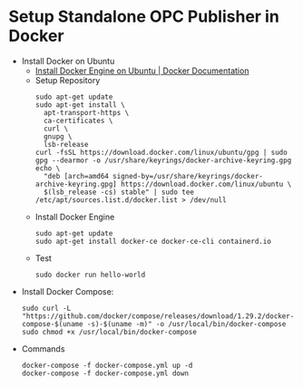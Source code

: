 # Setup Standalone OPC Publisher in Docker

- Install Docker on Ubuntu
  - [Install Docker Engine on Ubuntu | Docker Documentation](https://docs.docker.com/engine/install/ubuntu/)
  - Setup Repository
    ```
    sudo apt-get update
    sudo apt-get install \
      apt-transport-https \
      ca-certificates \
      curl \
      gnupg \
      lsb-release
    curl -fsSL https://download.docker.com/linux/ubuntu/gpg | sudo gpg --dearmor -o /usr/share/keyrings/docker-archive-keyring.gpg
    echo \
      "deb [arch=amd64 signed-by=/usr/share/keyrings/docker-archive-keyring.gpg] https://download.docker.com/linux/ubuntu \
      $(lsb_release -cs) stable" | sudo tee /etc/apt/sources.list.d/docker.list > /dev/null
    ```
  - Install Docker Engine
    ```
    sudo apt-get update
    sudo apt-get install docker-ce docker-ce-cli containerd.io
    ```
  - Test
    ```
    sudo docker run hello-world
    ```
- Install Docker Compose:
  ```
  sudo curl -L "https://github.com/docker/compose/releases/download/1.29.2/docker-compose-$(uname -s)-$(uname -m)" -o /usr/local/bin/docker-compose
  sudo chmod +x /usr/local/bin/docker-compose
  ```
- Commands
  ```
  docker-compose -f docker-compose.yml up -d
  docker-compose -f docker-compose.yml down
  ```
